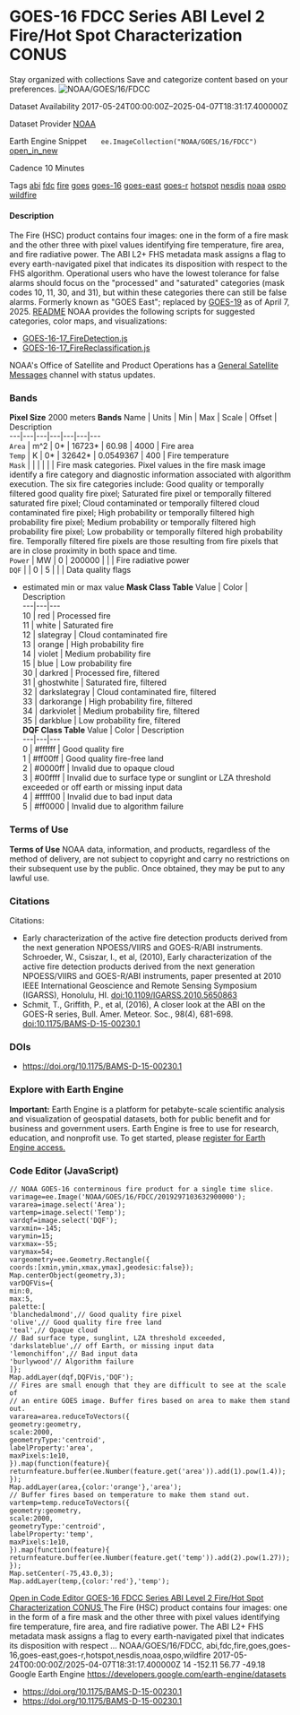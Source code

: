  
#  GOES-16 FDCC Series ABI Level 2 Fire/Hot Spot Characterization CONUS 
Stay organized with collections  Save and categorize content based on your preferences. 
![NOAA/GOES/16/FDCC](https://developers.google.com/earth-engine/datasets/images/NOAA/NOAA_GOES_16_FDCC_sample.png) 

Dataset Availability
    2017-05-24T00:00:00Z–2025-04-07T18:31:17.400000Z 

Dataset Provider
     [ NOAA ](https://data.noaa.gov/onestop/collections/details/d9303237-8672-4917-a251-29c3f7640684) 

Earth Engine Snippet
     `    ee.ImageCollection("NOAA/GOES/16/FDCC")   ` [ open_in_new ](https://code.earthengine.google.com/?scriptPath=Examples:Datasets/NOAA/NOAA_GOES_16_FDCC) 

Cadence
    10 Minutes 

Tags
     [abi](https://developers.google.com/earth-engine/datasets/tags/abi) [fdc](https://developers.google.com/earth-engine/datasets/tags/fdc) [fire](https://developers.google.com/earth-engine/datasets/tags/fire) [goes](https://developers.google.com/earth-engine/datasets/tags/goes) [goes-16](https://developers.google.com/earth-engine/datasets/tags/goes-16) [goes-east](https://developers.google.com/earth-engine/datasets/tags/goes-east) [goes-r](https://developers.google.com/earth-engine/datasets/tags/goes-r) [hotspot](https://developers.google.com/earth-engine/datasets/tags/hotspot) [nesdis](https://developers.google.com/earth-engine/datasets/tags/nesdis) [noaa](https://developers.google.com/earth-engine/datasets/tags/noaa) [ospo](https://developers.google.com/earth-engine/datasets/tags/ospo) [wildfire](https://developers.google.com/earth-engine/datasets/tags/wildfire)
#### Description
The Fire (HSC) product contains four images: one in the form of a fire mask and the other three with pixel values identifying fire temperature, fire area, and fire radiative power.
The ABI L2+ FHS metadata mask assigns a flag to every earth-navigated pixel that indicates its disposition with respect to the FHS algorithm. Operational users who have the lowest tolerance for false alarms should focus on the "processed" and "saturated" categories (mask codes 10, 11, 30, and 31), but within these categories there can still be false alarms.
Formerly known as "GOES East"; replaced by [GOES-19](https://developers.google.com/earth-engine/datasets/catalog/NOAA_GOES_19_FDCC) as of April 7, 2025.
[README](https://www.ncei.noaa.gov/products/satellite/goes-r)
NOAA provides the following scripts for suggested categories, color maps, and visualizations:
  * [GOES-16-17_FireDetection.js](https://github.com/google/earthengine-community/blob/master/datasets/scripts/GOES-16-17_FireDetection.js)
  * [GOES-16-17_FireReclassification.js](https://github.com/google/earthengine-community/blob/master/datasets/scripts/GOES-16-17_FireReclassification.js)


NOAA's Office of Satellite and Product Operations has a [General Satellite Messages](https://www.ospo.noaa.gov/Operations/messages.html) channel with status updates.
### Bands
**Pixel Size** 2000 meters 
**Bands**
Name | Units | Min | Max | Scale | Offset | Description  
---|---|---|---|---|---|---  
`Area` | m^2 |  0*  |  16723*  | 60.98 | 4000 | Fire area  
`Temp` | K |  0*  |  32642*  | 0.0549367 | 400 | Fire temperature  
`Mask` |  |  |  |  |  | Fire mask categories. Pixel values in the fire mask image identify a fire category and diagnostic information associated with algorithm execution. The six fire categories include: Good quality or temporally filtered good quality fire pixel; Saturated fire pixel or temporally filtered saturated fire pixel; Cloud contaminated or temporally filtered cloud contaminated fire pixel; High probability or temporally filtered high probability fire pixel; Medium probability or temporally filtered high probability fire pixel; Low probability or temporally filtered high probability fire. Temporally filtered fire pixels are those resulting from fire pixels that are in close proximity in both space and time.  
`Power` | MW |  0  |  200000  |  |  | Fire radiative power  
`DQF` |  |  0  |  5  |  |  | Data quality flags  
* estimated min or max value 
**Mask Class Table**
Value | Color | Description  
---|---|---  
10 | red | Processed fire  
11 | white | Saturated fire  
12 | slategray | Cloud contaminated fire  
13 | orange | High probability fire  
14 | violet | Medium probability fire  
15 | blue | Low probability fire  
30 | darkred | Processed fire, filtered  
31 | ghostwhite | Saturated fire, filtered  
32 | darkslategray | Cloud contaminated fire, filtered  
33 | darkorange | High probability fire, filtered  
34 | darkviolet | Medium probability fire, filtered  
35 | darkblue | Low probability fire, filtered  
**DQF Class Table**
Value | Color | Description  
---|---|---  
0 | #ffffff | Good quality fire  
1 | #ff00ff | Good quality fire-free land  
2 | #0000ff | Invalid due to opaque cloud  
3 | #00ffff | Invalid due to surface type or sunglint or LZA threshold exceeded or off earth or missing input data  
4 | #ffff00 | Invalid due to bad input data  
5 | #ff0000 | Invalid due to algorithm failure  
### Terms of Use
**Terms of Use**
NOAA data, information, and products, regardless of the method of delivery, are not subject to copyright and carry no restrictions on their subsequent use by the public. Once obtained, they may be put to any lawful use.
### Citations
Citations:
  * Early characterization of the active fire detection products derived from the next generation NPOESS/VIIRS and GOES-R/ABI instruments. Schroeder, W., Csiszar, I., et al, (2010), Early characterization of the active fire detection products derived from the next generation NPOESS/VIIRS and GOES-R/ABI instruments, paper presented at 2010 IEEE International Geoscience and Remote Sensing Symposium (IGARSS), Honolulu, HI. [doi:10.1109/IGARSS.2010.5650863](https://doi.org/10.1109/IGARSS.2010.5650863)
  * Schmit, T., Griffith, P., et al, (2016), A closer look at the ABI on the GOES-R series, Bull. Amer. Meteor. Soc., 98(4), 681-698. [doi:10.1175/BAMS-D-15-00230.1](https://doi.org/10.1175/BAMS-D-15-00230.1)


### DOIs
  * [ https://doi.org/10.1175/BAMS-D-15-00230.1 ](https://doi.org/10.1175/BAMS-D-15-00230.1)


### Explore with Earth Engine
**Important:** Earth Engine is a platform for petabyte-scale scientific analysis and visualization of geospatial datasets, both for public benefit and for business and government users. Earth Engine is free to use for research, education, and nonprofit use. To get started, please [register for Earth Engine access.](https://console.cloud.google.com/earth-engine)
### Code Editor (JavaScript)
```
// NOAA GOES-16 conterminous fire product for a single time slice.
varimage=ee.Image('NOAA/GOES/16/FDCC/2019297103632900000');
vararea=image.select('Area');
vartemp=image.select('Temp');
vardqf=image.select('DQF');
varxmin=-145;
varymin=15;
varxmax=-55;
varymax=54;
vargeometry=ee.Geometry.Rectangle({
coords:[xmin,ymin,xmax,ymax],geodesic:false});
Map.centerObject(geometry,3);
varDQFVis={
min:0,
max:5,
palette:[
'blanchedalmond',// Good quality fire pixel
'olive',// Good quality fire free land
'teal',// Opaque cloud
// Bad surface type, sunglint, LZA threshold exceeded,
'darkslateblue',// off Earth, or missing input data
'lemonchiffon',// Bad input data
'burlywood'// Algorithm failure
]};
Map.addLayer(dqf,DQFVis,'DQF');
// Fires are small enough that they are difficult to see at the scale of
// an entire GOES image. Buffer fires based on area to make them stand out.
vararea=area.reduceToVectors({
geometry:geometry,
scale:2000,
geometryType:'centroid',
labelProperty:'area',
maxPixels:1e10,
}).map(function(feature){
returnfeature.buffer(ee.Number(feature.get('area')).add(1).pow(1.4));
});
Map.addLayer(area,{color:'orange'},'area');
// Buffer fires based on temperature to make them stand out.
vartemp=temp.reduceToVectors({
geometry:geometry,
scale:2000,
geometryType:'centroid',
labelProperty:'temp',
maxPixels:1e10,
}).map(function(feature){
returnfeature.buffer(ee.Number(feature.get('temp')).add(2).pow(1.27));
});
Map.setCenter(-75,43.0,3);
Map.addLayer(temp,{color:'red'},'temp');
```
[ Open in Code Editor ](https://code.earthengine.google.com/?scriptPath=Examples:Datasets/NOAA/NOAA_GOES_16_FDCC)
[ GOES-16 FDCC Series ABI Level 2 Fire/Hot Spot Characterization CONUS ](https://developers.google.com/earth-engine/datasets/catalog/NOAA_GOES_16_FDCC)
The Fire (HSC) product contains four images: one in the form of a fire mask and the other three with pixel values identifying fire temperature, fire area, and fire radiative power. The ABI L2+ FHS metadata mask assigns a flag to every earth-navigated pixel that indicates its disposition with respect …
NOAA/GOES/16/FDCC, abi,fdc,fire,goes,goes-16,goes-east,goes-r,hotspot,nesdis,noaa,ospo,wildfire 
2017-05-24T00:00:00Z/2025-04-07T18:31:17.400000Z
14 -152.11 56.77 -49.18 
Google Earth Engine
https://developers.google.com/earth-engine/datasets
  * [ https://doi.org/10.1175/BAMS-D-15-00230.1 ](https://doi.org/https://data.noaa.gov/onestop/collections/details/d9303237-8672-4917-a251-29c3f7640684)
  * [ https://doi.org/10.1175/BAMS-D-15-00230.1 ](https://doi.org/https://developers.google.com/earth-engine/datasets/catalog/NOAA_GOES_16_FDCC)


